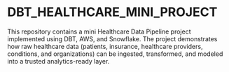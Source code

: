 # DBT_HEALTHCARE_MINI_PROJECT
This repository contains a mini Healthcare Data Pipeline project implemented using DBT, AWS, and Snowflake. The project demonstrates how raw healthcare data (patients, insurance, healthcare providers, conditions, and organizations) can be ingested, transformed, and modeled into a trusted analytics-ready layer.
